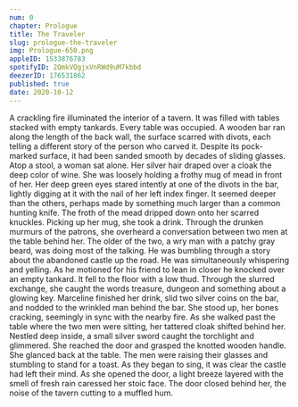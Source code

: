 ```yaml
---
num: 0
chapter: Prologue
title: The Traveler
slug: prologue-the-traveler
img: Prologue-650.png
appleID: 1533876783
spotifyID: 2QmkVQgjxVnRWd9uM7kbbd
deezerID: 176531862
published: true
date: 2020-10-12
---
```


A crackling fire illuminated the interior of a tavern. It was filled with tables stacked with empty tankards. Every table was occupied. A wooden bar ran along the length of the back wall, the surface scarred with divots, each telling a different story of the person who carved it. Despite its pock-marked surface, it had been sanded smooth by decades of sliding glasses. Atop a stool, a woman sat alone.
Her silver hair draped over a cloak the deep color of wine. She was loosely holding a frothy mug of mead in front of her. Her deep green eyes stared intently at one of the divots in the bar, lightly digging at it with the nail of her left index finger. It seemed deeper than the others, perhaps made by something much larger than a common hunting knife. The froth of the mead dripped down onto her scarred knuckles. Picking up her mug, she took a drink.
Through the drunken murmurs of the patrons, she overheard a conversation between two men at the table behind her. The older of the two, a wry man with a patchy gray beard, was doing most of the talking. He was bumbling through a story about the abandoned castle up the road. He was simultaneously whispering and yelling. As he motioned for his friend to lean in closer he knocked over an empty tankard. It fell to the floor with a low thud.
Through the slurred exchange, she caught the words treasure, dungeon and something about a glowing key.
Marceline finished her drink, slid two silver coins on the bar, and nodded to the wrinkled man behind the bar. She stood up, her bones cracking, seemingly in sync with the nearby fire. As she walked past the table where the two men were sitting, her tattered cloak shifted behind her. Nestled deep inside, a small silver sword caught the torchlight and glimmered.
She reached the door and grasped the knotted wooden handle. She glanced back at the table. The men were raising their glasses and stumbling to stand for a toast. As they began to sing, it was clear the castle had left their mind.
As she opened the door, a light breeze layered with the smell of fresh rain caressed her stoic face.
The door closed behind her, the noise of the tavern cutting to a muffled hum.
